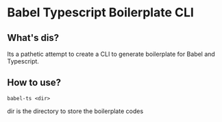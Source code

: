 # Babel Typescript Boilerplate CLI

## What's dis?
Its a pathetic attempt to create a CLI to generate boilerplate for
Babel and Typescript.

## How to use?
    babel-ts <dir>
dir is the directory to store the boilerplate codes